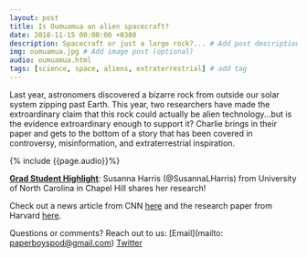 ```yaml
---
layout: post
title: Is Oumuamua an alien spacecraft?
date: 2018-11-15 00:00:00 +0300
description: Spacecraft or just a large rock?... # Add post description (shows up as description on social media posts)
img: oumuamua.jpg # Add image post (optional)
audio: oumuamua.html
tags: [science, space, aliens, extraterrestrial] # add tag
---
```


Last year, astronomers discovered a bizarre rock from outside our solar system zipping past Earth. This year, two researchers have made the extroardinary claim that this rock could actually be alien technology...but is the evidence extroardinary enough to support it? Charlie brings in their paper and gets to the bottom of a story that has been covered in controversy, misinformation, and extraterrestrial inspiration. 

{% include {{page.audio}}%}

[**Grad Student Highlight**](http://paperboyspodcast.com/gradhighlight/): Susanna Harris (@SusannaLHarris) from University of North Carolina in Chapel Hill shares her research!

Check out a news article from CNN [here](https://www.cnn.com/2018/11/07/opinions/oumuamua-alien-probe-opinion-lincoln/index.html) and the research paper from Harvard [here](https://arxiv.org/pdf/1810.11490.pdf). 

Questions or comments? Reach out to us: [Email](mailto: paperboyspod@gmail.com) [Twitter](https://twitter.com/PaperBoysPod)
